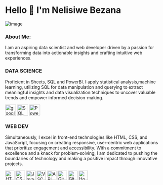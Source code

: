 # Hello 👋 I'm Nelisiwe Bezana

![image](https://github.com/NelisiweBezana/NelisiweBezana/assets/140618126/3c211057-2a03-4dfe-99c3-e1d0cf05c82b)


### About Me:
I am an aspiring data scientist and web developer driven by a passion for transforming data into actionable insights and crafting intuitive web experiences. 

### DATA SCIENCE
Proficient in Sheets, SQL and PowerBI. I apply statistical analysis,machine learning, utilizing SQL for data manipulation and querying to extract meaningful insights and data visualization techniques to uncover valuable trends and empower informed decision-making.

<img src="https://github.com/NelisiweBezana/NelisiweBezana/assets/140618126/12b1e9be-71a5-44f8-96d2-b30a52f01acf" width="35" title="googlesheets"/>   <img src="https://github.com/NelisiweBezana/NelisiweBezana/assets/140618126/74646b14-5ee2-4820-8e92-09277af9f554" width="35" title="SQL"/>  <img src="https://github.com/NelisiweBezana/NelisiweBezana/assets/140618126/c1faaceb-24e1-4bad-adf9-ed6ed5668d87" width="35" title="PowerBI"/>




### WEB DEV
Simultaneously, I excel in front-end technologies like HTML, CSS, and JavaScript, focusing on creating responsive, user-centric web applications that prioritize engagement and accessibility. With a commitment to excellence and a knack for problem-solving, I am dedicated to pushing the boundaries of technology and making a positive impact through innovative projects.

<img src="https://github.com/NelisiweBezana/NelisiweBezana/assets/140618126/4d05dc93-6a35-4c1e-a1de-2a71561c76be" width="30" title="HTML"/>  <img src="https://github.com/NelisiweBezana/NelisiweBezana/assets/140618126/85267c25-8fd0-4b92-a6a6-23a2b73147ba" width="30" title="CSS"/>  <img src="https://github.com/NelisiweBezana/NelisiweBezana/assets/140618126/fc37ee1d-60c4-46e3-8790-18fb6aee6f18" width="30" title="JavaScript"/>  <img src="https://github.com/NelisiweBezana/NelisiweBezana/assets/140618126/c6e776b4-c920-4887-a156-bf326350acce" width="30" title="VSCode"/>  <img src="https://github.com/NelisiweBezana/NelisiweBezana/assets/140618126/a68f4c5e-2d4b-42a1-a50e-f39ced9bec8d" width="30" title="API" />  <img src="https://github.com/NelisiweBezana/NelisiweBezana/assets/140618126/b00cc9dd-e98b-48d7-80e8-0643b3e1fe8d" width="30" title="Git" />  <img src="https://github.com/NelisiweBezana/NelisiweBezana/assets/140618126/51bee11f-749b-4f30-a5c8-1dd756ce0c79" width="30" title="GitHub"/>  <img src="https://github.com/NelisiweBezana/NelisiweBezana/assets/140618126/8eba5e22-e7a3-485a-b19c-23eef1d28834" width="30" title="Hosting"/>













